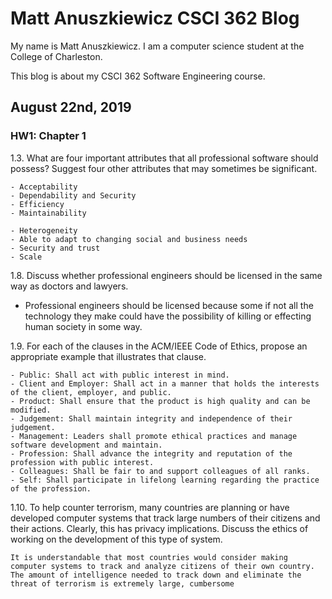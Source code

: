 # Matt Anuszkiewicz CSCI 362 Blog

My name is Matt Anuszkiewicz. I am a computer science student at the College of Charleston.

This blog is about my CSCI 362 Software Engineering course. 

## August 22nd, 2019
### HW1: Chapter 1

1.3. What are four important attributes that all professional software should possess? Suggest four other attributes that may sometimes be significant.
    
    - Acceptability
    - Dependability and Security
    - Efficiency
    - Maintainability
    
    - Heterogeneity
    - Able to adapt to changing social and business needs 
    - Security and trust
    - Scale
    
1.8. Discuss whether professional engineers should be licensed in the same way as doctors and lawyers.

- Professional engineers should be licensed because some if not all the technology they make could have the possibility of killing or effecting human society in some way.

1.9. For each of the clauses in the ACM/IEEE Code of Ethics, propose an appropriate example that illustrates that clause. 
    
    - Public: Shall act with public interest in mind.
    - Client and Employer: Shall act in a manner that holds the interests of the client, employer, and public.
    - Product: Shall ensure that the product is high quality and can be modified.
    - Judgement: Shall maintain integrity and independence of their judgement. 
    - Management: Leaders shall promote ethical practices and manage software development and maintain.
    - Profession: Shall advance the integrity and reputation of the profession with public interest.
    - Colleagues: Shall be fair to and support colleagues of all ranks.
    - Self: Shall participate in lifelong learning regarding the practice of the profession. 
    

1.10. To help counter terrorism, many countries are planning or have developed computer systems that track large numbers of their citizens and their actions. Clearly, this has privacy implications. Discuss the ethics of working on the development of this type of system.

    It is understandable that most countries would consider making computer systems to track and analyze citizens of their own country. The amount of intelligence needed to track down and eliminate the threat of terrorism is extremely large, cumbersome
